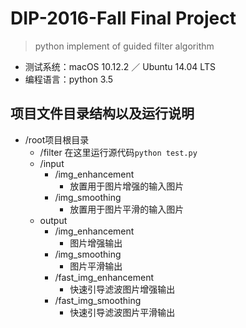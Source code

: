 # DIP-2016-Fall Final Project

> python implement of guided filter algorithm

- 测试系统：macOS 10.12.2 ／ Ubuntu 14.04 LTS
- 编程语言：python 3.5

## 项目文件目录结构以及运行说明
- /root项目根目录
    - /filter 在这里运行源代码`python test.py`
    - /input
        - /img_enhancement
            - 放置用于图片增强的输入图片
        - /img_smoothing
            - 放置用于图片平滑的输入图片
    - output
        - /img_enhancement
            - 图片增强输出
        - /img_smoothing
            - 图片平滑输出
        - /fast_img_enhancement
            - 快速引导滤波图片增强输出
        - /fast_img_smoothing
            - 快速引导滤波图片平滑输出
